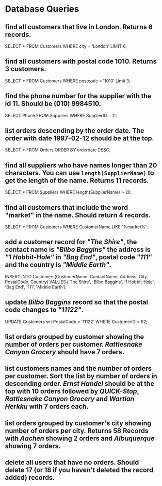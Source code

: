 # Database Queries

## find all customers that live in London. Returns 6 records.
 SELECT * FROM Customers
 WHERE city = 'London'
 LIMIT 6;

## find all customers with postal code 1010. Returns 3 customers.
SELECT * FROM Customers
WHERE postcode = '1010'
Limit 3;

## find the phone number for the supplier with the id 11. Should be (010) 9984510.
SELECT Phone FROM Suppliers
WHERE SupplierID = 11;

## list orders descending by the order date. The order with date 1997-02-12 should be at the top.
SELECT * FROM Orders
ORDER BY orderdate DESC;

## find all suppliers who have names longer than 20 characters. You can use `length(SupplierName)` to get the length of the name. Returns 11 records.
SELECT * FROM Suppliers
WHERE length(SupplierName) > 20;

## find all customers that include the word "market" in the name. Should return 4 records.
SELECT * FROM Customers
WHERE CustomerName LIKE '%market%'; 

## add a customer record for _"The Shire"_, the contact name is _"Bilbo Baggins"_ the address is _"1 Hobbit-Hole"_ in _"Bag End"_, postal code _"111"_ and the country is _"Middle Earth"_.
INSERT INTO Customers(CustomerName, ContactName, Address, City, PostalCode, Country)
VALUES  ('The Shire', 'Bilbo Baggins', '1 Hobbit-Hole', 'Bag End', '111', 'Middle Earth');

## update _Bilbo Baggins_ record so that the postal code changes to _"11122"_.
UPDATE Customers set PostalCode = '11122'
WHERE CustomerID = 92;

## list orders grouped by customer showing the number of orders per customer. _Rattlesnake Canyon Grocery_ should have 7 orders.

## list customers names and the number of orders per customer. Sort the list by number of orders in descending order. _Ernst Handel_ should be at the top with 10 orders followed by _QUICK-Stop_, _Rattlesnake Canyon Grocery_ and _Wartian Herkku_ with 7 orders each.

## list orders grouped by customer's city showing number of orders per city. Returns 58 Records with _Aachen_ showing 2 orders and _Albuquerque_ showing 7 orders.

## delete all users that have no orders. Should delete 17 (or 18 if you haven't deleted the record added) records.
